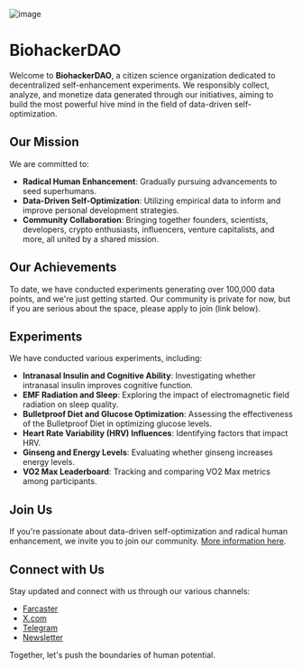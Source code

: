 ![image](https://github.com/user-attachments/assets/68d27697-aee3-41ac-87b9-868887c7d070)

# BiohackerDAO

Welcome to **BiohackerDAO**, a citizen science organization dedicated to decentralized self-enhancement experiments. We responsibly collect, analyze, and monetize data generated through our initiatives, aiming to build the most powerful hive mind in the field of data-driven self-optimization.

## Our Mission

We are committed to:

- **Radical Human Enhancement**: Gradually pursuing advancements to seed superhumans.
- **Data-Driven Self-Optimization**: Utilizing empirical data to inform and improve personal development strategies.
- **Community Collaboration**: Bringing together founders, scientists, developers, crypto enthusiasts, influencers, venture capitalists, and more, all united by a shared mission.

## Our Achievements

To date, we have conducted experiments generating over 100,000 data points, and we're just getting started. Our community is private for now, but if you are serious about the space, please apply to join (link below).

## Experiments

We have conducted various experiments, including:

- **Intranasal Insulin and Cognitive Ability**: Investigating whether intranasal insulin improves cognitive function.
- **EMF Radiation and Sleep**: Exploring the impact of electromagnetic field radiation on sleep quality.
- **Bulletproof Diet and Glucose Optimization**: Assessing the effectiveness of the Bulletproof Diet in optimizing glucose levels.
- **Heart Rate Variability (HRV) Influences**: Identifying factors that impact HRV.
- **Ginseng and Energy Levels**: Evaluating whether ginseng increases energy levels.
- **VO2 Max Leaderboard**: Tracking and comparing VO2 Max metrics among participants.

## Join Us

If you're passionate about data-driven self-optimization and radical human enhancement, we invite you to join our community. [More information here](https://biohackerdao.org/).

## Connect with Us

Stay updated and connect with us through our various channels:

- [Farcaster](https://warpcast.com/biohackerdao)
- [X.com](https://x.com/bio_hacker_dao)
- [Telegram](https://t.me/bhdao_announce)
- [Newsletter](https://32d516af.sibforms.com/serve/MUIFAN3cW_WwmDJC8rFUCYM941rz85YhPmrqf-Xf0aADlhgZhqDWqACLmSR5PVH5eGwN8zNCJEbtyWmsCvro85cQ0CbbyLvUvjrUXOFDW8Br3ebw_93mUCDC_bnsDMWTM-uYF0CPkWx2UlzZ-9BECiVFabyuVHmL8dP80Ta-rxA3twUX8yqCSiRLUGTfbmwKyflM9RIg9rEVN9bL)

Together, let's push the boundaries of human potential.
